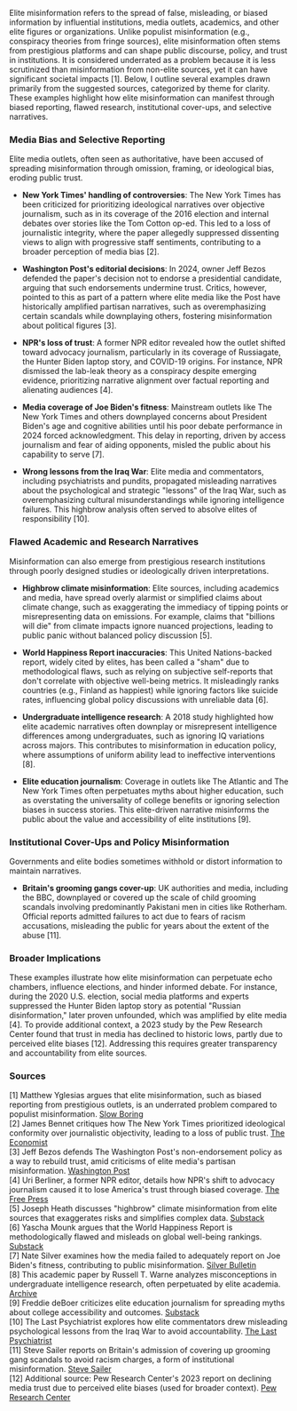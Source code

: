 Elite misinformation refers to the spread of false, misleading, or biased information by influential institutions, media outlets, academics, and other elite figures or organizations. Unlike populist misinformation (e.g., conspiracy theories from fringe sources), elite misinformation often stems from prestigious platforms and can shape public discourse, policy, and trust in institutions. It is considered underrated as a problem because it is less scrutinized than misinformation from non-elite sources, yet it can have significant societal impacts [1]. Below, I outline several examples drawn primarily from the suggested sources, categorized by theme for clarity. These examples highlight how elite misinformation can manifest through biased reporting, flawed research, institutional cover-ups, and selective narratives.

### Media Bias and Selective Reporting
Elite media outlets, often seen as authoritative, have been accused of spreading misinformation through omission, framing, or ideological bias, eroding public trust.

- **New York Times' handling of controversies**: The New York Times has been criticized for prioritizing ideological narratives over objective journalism, such as in its coverage of the 2016 election and internal debates over stories like the Tom Cotton op-ed. This led to a loss of journalistic integrity, where the paper allegedly suppressed dissenting views to align with progressive staff sentiments, contributing to a broader perception of media bias [2].
  
- **Washington Post's editorial decisions**: In 2024, owner Jeff Bezos defended the paper's decision not to endorse a presidential candidate, arguing that such endorsements undermine trust. Critics, however, pointed to this as part of a pattern where elite media like the Post have historically amplified partisan narratives, such as overemphasizing certain scandals while downplaying others, fostering misinformation about political figures [3].

- **NPR's loss of trust**: A former NPR editor revealed how the outlet shifted toward advocacy journalism, particularly in its coverage of Russiagate, the Hunter Biden laptop story, and COVID-19 origins. For instance, NPR dismissed the lab-leak theory as a conspiracy despite emerging evidence, prioritizing narrative alignment over factual reporting and alienating audiences [4].

- **Media coverage of Joe Biden's fitness**: Mainstream outlets like The New York Times and others downplayed concerns about President Biden's age and cognitive abilities until his poor debate performance in 2024 forced acknowledgment. This delay in reporting, driven by access journalism and fear of aiding opponents, misled the public about his capability to serve [7].

- **Wrong lessons from the Iraq War**: Elite media and commentators, including psychiatrists and pundits, propagated misleading narratives about the psychological and strategic "lessons" of the Iraq War, such as overemphasizing cultural misunderstandings while ignoring intelligence failures. This highbrow analysis often served to absolve elites of responsibility [10].

### Flawed Academic and Research Narratives
Misinformation can also emerge from prestigious research institutions through poorly designed studies or ideologically driven interpretations.

- **Highbrow climate misinformation**: Elite sources, including academics and media, have spread overly alarmist or simplified claims about climate change, such as exaggerating the immediacy of tipping points or misrepresenting data on emissions. For example, claims that "billions will die" from climate impacts ignore nuanced projections, leading to public panic without balanced policy discussion [5].

- **World Happiness Report inaccuracies**: This United Nations-backed report, widely cited by elites, has been called a "sham" due to methodological flaws, such as relying on subjective self-reports that don't correlate with objective well-being metrics. It misleadingly ranks countries (e.g., Finland as happiest) while ignoring factors like suicide rates, influencing global policy discussions with unreliable data [6].

- **Undergraduate intelligence research**: A 2018 study highlighted how elite academic narratives often downplay or misrepresent intelligence differences among undergraduates, such as ignoring IQ variations across majors. This contributes to misinformation in education policy, where assumptions of uniform ability lead to ineffective interventions [8].

- **Elite education journalism**: Coverage in outlets like The Atlantic and The New York Times often perpetuates myths about higher education, such as overstating the universality of college benefits or ignoring selection biases in success stories. This elite-driven narrative misinforms the public about the value and accessibility of elite institutions [9].

### Institutional Cover-Ups and Policy Misinformation
Governments and elite bodies sometimes withhold or distort information to maintain narratives.

- **Britain's grooming gangs cover-up**: UK authorities and media, including the BBC, downplayed or covered up the scale of child grooming scandals involving predominantly Pakistani men in cities like Rotherham. Official reports admitted failures to act due to fears of racism accusations, misleading the public for years about the extent of the abuse [11].

### Broader Implications
These examples illustrate how elite misinformation can perpetuate echo chambers, influence elections, and hinder informed debate. For instance, during the 2020 U.S. election, social media platforms and experts suppressed the Hunter Biden laptop story as potential "Russian disinformation," later proven unfounded, which was amplified by elite media [4]. To provide additional context, a 2023 study by the Pew Research Center found that trust in media has declined to historic lows, partly due to perceived elite biases [12]. Addressing this requires greater transparency and accountability from elite sources.

### Sources
[1] Matthew Yglesias argues that elite misinformation, such as biased reporting from prestigious outlets, is an underrated problem compared to populist misinformation. [Slow Boring](https://www.slowboring.com/p/elite-misinformation-is-an-underrated)  
[2] James Bennet critiques how The New York Times prioritized ideological conformity over journalistic objectivity, leading to a loss of public trust. [The Economist](https://www.economist.com/1843/2023/12/14/when-the-new-york-times-lost-its-way)  
[3] Jeff Bezos defends The Washington Post's non-endorsement policy as a way to rebuild trust, amid criticisms of elite media's partisan misinformation. [Washington Post](https://www.washingtonpost.com/opinions/2024/10/28/jeff-bezos-washington-post-trust/)  
[4] Uri Berliner, a former NPR editor, details how NPR's shift to advocacy journalism caused it to lose America's trust through biased coverage. [The Free Press](https://www.thefp.com/p/npr-editor-how-npr-lost-americas-trust)  
[5] Joseph Heath discusses "highbrow" climate misinformation from elite sources that exaggerates risks and simplifies complex data. [Substack](https://josephheath.substack.com/p/highbrow-climate-misinformation)  
[6] Yascha Mounk argues that the World Happiness Report is methodologically flawed and misleads on global well-being rankings. [Substack](https://yaschamounk.substack.com/p/the-world-happiness-report-is-a-sham)  
[7] Nate Silver examines how the media failed to adequately report on Joe Biden's fitness, contributing to public misinformation. [Silver Bulletin](https://www.natesilver.net/p/did-the-media-blow-it-on-biden)  
[8] This academic paper by Russell T. Warne analyzes misconceptions in undergraduate intelligence research, often perpetuated by elite academia. [Archive](https://archive.jwest.org/Research/Warne2018-UndergradIntelligence.pdf)  
[9] Freddie deBoer criticizes elite education journalism for spreading myths about college accessibility and outcomes. [Substack](https://freddiedeboer.substack.com/p/elite-education-journalism-still)  
[10] The Last Psychiatrist explores how elite commentators drew misleading psychological lessons from the Iraq War to avoid accountability. [The Last Psychiatrist](https://thelastpsychiatrist.com/2007/05/the_wrong_lessons_of_iraq.html)  
[11] Steve Sailer reports on Britain's admission of covering up grooming gang scandals to avoid racism charges, a form of institutional misinformation. [Steve Sailer](https://www.stevesailer.net/p/britain-finally-admits-it-covered)  
[12] Additional source: Pew Research Center's 2023 report on declining media trust due to perceived elite biases (used for broader context). [Pew Research Center](https://www.pewresearch.org/journalism/2023/11/15/americans-news-consumption-habits/)